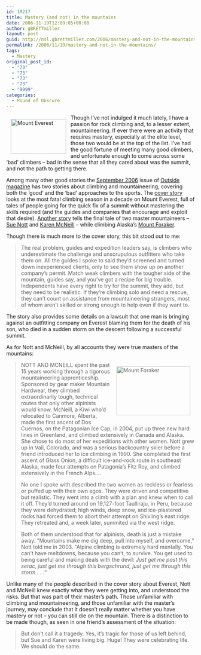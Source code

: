```yaml
---
id: 10217
title: Mastery (and not) in the mountains
date: 2006-11-19T12:09:05+00:00
author: gBRETTmiller
layout: post
guid: http://nsl.gbrettmiller.com/2006/mastery-and-not-in-the-mountains
permalink: /2006/11/19/mastery-and-not-in-the-mountains/
tags:
  - Mastery
original_post_id:
  - "73"
  - "73"
  - "73"
  - "73"
  - "9999"
categories:
  - Pound of Obscure
---
```

<img width="148" vspace="12" hspace="12" height="93" align="left" alt="Mount Everest" id="image76" title="Mount Everest" src="https://i1.wp.com/nsl.gbrettmiller.com/wp-content/uploads/2006/11/everest5.thumbnail.jpg?resize=148%2C93" data-recalc-dims="1" />

Though I&#8217;ve not indulged it much lately, I have a passion for rock climbing and, to a lesser extent, mountaineering. If ever there were an activity that requires mastery, especially at the elite level, those two would be at the top of the list. I&#8217;ve had the good fortune of meeting many good climbers, and unfortunate enough to come across some &#8216;bad&#8217; climbers &#8211; bad in the sense that all they cared about was the summit, and not the path to getting there.

Among many other good stories the [September 2006](http://outside.away.com/outside/toc/200609.html "Outside Magazine - September 2006") issue of [Outside magazine](http://outside.away.com/index.html "Outside Magazine - Outside Online") has two stories about climbing and mountaineering, covering both the &#8216;good&#8217; and the &#8216;bad&#8217; approaches to the sports. The [cover story](http://outside.away.com/outside/destinations/200609/mount-everest-climbing-ethics-1.html "Mount Everest Climbing Ethics - Outside ") looks at the most fatal climbing season in a decade on Mount Everest, full of tales of people going for the quick fix of a summit without mastering the skills required (and the guides and companies that encourage and exploit that desire). [Another story](http://outside.away.com/outside/features/200609/sue-nott-karen-mcneill-1.html "Disappearance of Nott and McNeill - Outside") tells the final tale of two master mountaineers &#8211; [Sue Nott](http://www.google.com/search?hl=en&q=sue+nott&btnG=Google+Search "Sue Nott - Google Search") and [Karen McNeill](http://www.google.com/search?hl=en&lr=&q=Karen+McNeill&btnG=Search "Karen McNeill - Google Search") &#8211; while climbing Alaska&#8217;s [Mount Foraker](http://www.google.com/search?hl=en&lr=&q=Mount+Foraker&btnG=Search "Mount Foraker - Google Search").

Though there is much more to the cover story, this bit stood out to me:

<blockquote cite="http://outside.away.com/outside/destinations/200609/mount-everest-climbing-ethics-1.html" title="Over the Top - Outside - September 2006">
  <p>
    The real problem, guides and expedition leaders say, is climbers who underestimate the challenge and unscrupulous outfitters who take them on. All the guides I spoke to said they&#8217;d screened and turned down inexperienced clients, only to see them show up on another company&#8217;s permit. Match weak climbers with the tougher side of the mountain, guides say, and you&#8217;ve got a recipe for big trouble. Independents have every right to try for the summit, they add, but they need to be realistic. If they&#8217;re climbing solo and need a rescue, they can&#8217;t count on assistance from mountaineering strangers, most of whom aren&#8217;t skilled or strong enough to help even if they want to.
  </p>
</blockquote>

The story also provides some details on a lawsuit that one man is bringing against an outfitting company on Everest blaming them for the death of his son, who died in a sudden storm on the descent following a successful summit.

As for Nott and McNeill, by all accounts they were true masters of the mountains:

<blockquote title="Disappearance of Nott and McNeill" cite="http://outside.away.com/outside/features/200609/sue-nott-karen-mcneill-1.html">
  <p>
    <img width="197" vspace="12" hspace="12" height="131" align="right" alt="Mount Foraker" id="image75" title="Mount Foraker" src="https://i0.wp.com/nsl.gbrettmiller.com/wp-content/uploads/2006/11/sunlit_foraker.thumbnail.jpg?resize=197%2C131" data-recalc-dims="1" />NOTT AND MCNEILL spent the past 15 years working through a rigorous mountaineering apprenticeship. Sponsored by gear maker Mountain Hardwear, they climbed extraordinarily tough, technical routes that only other alpinists would know. McNeill, a Kiwi who&#8217;d relocated to Canmore, Alberta, made the first ascent of Dos Cuernos, on the Patagonian Ice Cap, in 2004, put up three new hard lines in Greenland, and climbed extensively in Canada and Alaska. She chose to do most of her expeditions with other women. Nott grew up in Vail, Colorado, and was a serious backcountry skier before a friend introduced her to ice climbing in 1990. She completed the first ascent of Glass Onion, a difficult ice-and-rock route in southeast Alaska, made four attempts on Patagonia&#8217;s Fitz Roy, and climbed extensively in the French Alps&#8230;.
  </p>
  
  <p>
    No one I spoke with described the two women as reckless or fearless or puffed up with their own egos. They were driven and competitive but realistic. They went into a climb with a plan and knew when to call it off. They&#8217;d turned around on 19,127-foot Taulliraju, in Peru, because they were dehydrated; high winds, deep snow, and ice-plastered rocks had forced them to abort their attempt on Shivling&#8217;s east ridge. They retreated and, a week later, summited via the west ridge.
  </p>
  
  <p>
    Both of them understood that for alpinists, death is just a mistake away. &#8220;Mountains make me dig deep, pull into myself, and overcome,&#8221; Nott told me in 2003. &#8220;Alpine climbing is extremely hard mentally. You can&#8217;t have meltdowns, because you can&#8217;t, to survive. You get used to being careful and making deals with the devil: <em>Just get me past this serac, just get me through this bergschrund, just get me through this storm . . .</em>&#8220;
  </p>
</blockquote>

Unlike many of the people described in the cover story about Everest, Nott and McNeill knew exactly what they were getting into, and understood the risks. But that was part of their master&#8217;s path. Those unfamiliar with climbing and mountaineering, and those unfamiliar with the master&#8217;s journey, may conclude that it doesn&#8217;t really matter whether you have mastery or not &#8211; you can still die on the mountain. There is a distinction to be made though, as seen in one friend&#8217;s assessment of the situation:

> But don&#8217;t call it a tragedy. Yes, it&#8217;s tragic for those of us left behind, but Sue and Karen were living big. Huge! They were celebrating life. We should do the same.